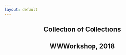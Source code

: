 ```yaml
---
layout: default
---
```


<article>
  <header class="vh-50 dt w-100">
    <div class="dtc v-mid cover">
      <h1 class="f1 measure mb0 normal">Collection of Collections</h1>
      <h2 class="f2 mt2 normal">WWWorkshop, 2018</h2>
    </div>
  </header>
</article>
